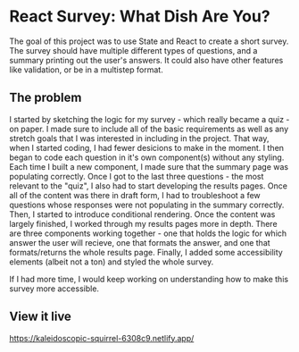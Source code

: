 # React Survey: What Dish Are You?

The goal of this project was to use State and React to create a short survey. The survey should have multiple different types of questions, and a summary printing out the user's answers. It could also have other features like validation, or be in a multistep format. 

## The problem

I started by sketching the logic for my survey - which really became a quiz - on paper. I made sure to include all of the basic requirements as well as any stretch goals that I was interested in including in the project. That way, when I started coding, I had fewer desicions to make in the moment. I then began to code each question in it's own component(s) without any styling.  Each time I built a new component, I made sure that the summary page was populating correctly.  Once I got to the last three questions - the most relevant to the "quiz", I also had to start developing the results pages. Once all of the content was there in draft form, I had to troubleshoot a few questions whose responses were not populating in the summary correctly.  Then, I started to introduce conditional rendering. Once the content was largely finished, I worked through my results pages more in depth. There are three components working together - one that holds the logic for which answer the user will recieve, one that formats the answer, and one that formats/returns the whole results page. Finally, I added some accessibility elements (albeit not a ton) and styled the whole survey.

If I had more time, I would keep working on understanding how to make this survey more accessible.

## View it live

https://kaleidoscopic-squirrel-6308c9.netlify.app/
